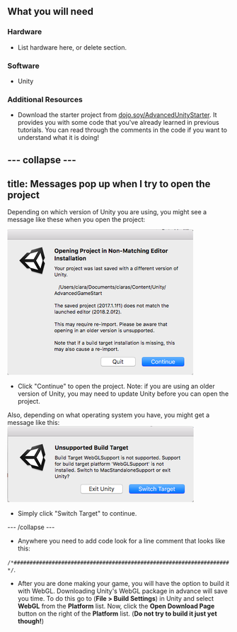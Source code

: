 ## What you will need

### Hardware

+ List hardware here, or delete section.

### Software

+ Unity

### Additional Resources

+ Download the starter project from [dojo.soy/AdvancedUnityStarter](http://dojo.soy/AdvancedUnityStarter). It provides you with some code that you've already learned in previous tutorials. You can read through the comments in the code if you want to understand what it is doing!

--- collapse ---
---
title: Messages pop up when I try to open the project
---

Depending on which version of Unity you are using, you might see a message like these when you open the project:

![Popup message about non-matching editors](images/step2_editorMessage.png)

+ Click "Continue" to open the project. Note: if you are using an older version of Unity, you may need to update Unity before you can open the project.

Also, depending on what operating system you have, you might get a message like this:
![Popup message about the build target](images/step2_TargetMessage.png)

+ Simply click "Switch Target" to continue.

--- /collapse ---

+ Anywhere you need to add code look for a line comment that looks like this: 

`/*####################################################################*/`.  

+ After you are done making your game, you will have the option to build it with WebGL. Downloading Unity's WebGL package in advance will save you time. To do this go to (**File > Build Settings**) in Unity and select **WebGL** from the **Platform** list. Now, click the **Open Download Page** button on the right of the **Platform** list. (**Do not try to build it just yet though!**)
